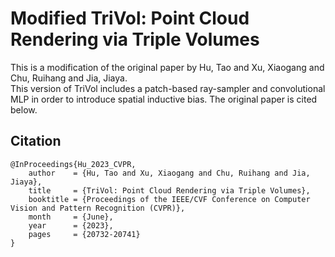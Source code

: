 # Modified TriVol: Point Cloud Rendering via Triple Volumes 
This is a modification of the original paper by Hu, Tao and Xu, Xiaogang and Chu, Ruihang and Jia, Jiaya. <br>
This version of TriVol includes a patch-based ray-sampler and convolutional MLP in order to introduce spatial inductive bias.
The original paper is cited below. 
## Citation
```
@InProceedings{Hu_2023_CVPR,
    author    = {Hu, Tao and Xu, Xiaogang and Chu, Ruihang and Jia, Jiaya},
    title     = {TriVol: Point Cloud Rendering via Triple Volumes},
    booktitle = {Proceedings of the IEEE/CVF Conference on Computer Vision and Pattern Recognition (CVPR)},
    month     = {June},
    year      = {2023},
    pages     = {20732-20741}
}
```
